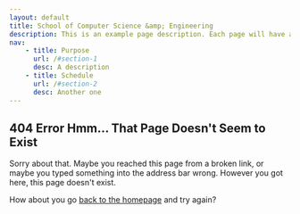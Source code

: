 ```yaml
---
layout: default
title: School of Computer Science &amp; Engineering
description: This is an example page description. Each page will have a description similar to this.
nav:
    - title: Purpose
      url: /#section-1
      desc: A description
    - title: Schedule
      url: /#section-2
      desc: Another one
---
```


## 404 Error __Hmm... That Page Doesn't Seem to Exist__

Sorry about that. Maybe you reached this page from a broken link, or maybe you typed something into the address bar wrong. However you got here, this page doesn't exist.

How about you go [back to the homepage][home] and try again?

[home]: /
